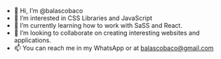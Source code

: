 - 👋 Hi, I’m @balascobaco
- 👀 I’m interested in CSS Libraries and JavaScript
- 🌱 I’m currently learning how to work with SaSS and React.
- 💞️ I’m looking to collaborate on creating interesting websites and applications.
- 📫 You can reach me in my WhatsApp or at balascobaco@gmail.com

